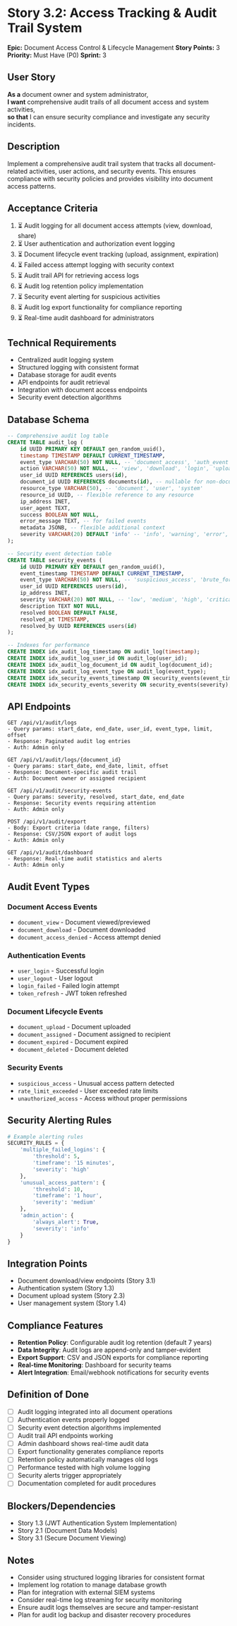 # Story 3.2: Access Tracking & Audit Trail System

**Epic:** Document Access Control & Lifecycle Management
**Story Points:** 3
**Priority:** Must Have (P0)
**Sprint:** 3

## User Story
**As a** document owner and system administrator,  
**I want** comprehensive audit trails of all document access and system activities,  
**so that** I can ensure security compliance and investigate any security incidents.

## Description
Implement a comprehensive audit trail system that tracks all document-related activities, user actions, and security events. This ensures compliance with security policies and provides visibility into document access patterns.

## Acceptance Criteria
1. ⏳ Audit logging for all document access attempts (view, download, share)
2. ⏳ User authentication and authorization event logging
3. ⏳ Document lifecycle event tracking (upload, assignment, expiration)
4. ⏳ Failed access attempt logging with security context
5. ⏳ Audit trail API for retrieving access logs
6. ⏳ Audit log retention policy implementation
7. ⏳ Security event alerting for suspicious activities
8. ⏳ Audit log export functionality for compliance reporting
9. ⏳ Real-time audit dashboard for administrators

## Technical Requirements
- Centralized audit logging system
- Structured logging with consistent format
- Database storage for audit events
- API endpoints for audit retrieval
- Integration with document access endpoints
- Security event detection algorithms

## Database Schema
```sql
-- Comprehensive audit log table
CREATE TABLE audit_log (
    id UUID PRIMARY KEY DEFAULT gen_random_uuid(),
    timestamp TIMESTAMP DEFAULT CURRENT_TIMESTAMP,
    event_type VARCHAR(50) NOT NULL, -- 'document_access', 'auth_event', 'lifecycle_event'
    action VARCHAR(50) NOT NULL, -- 'view', 'download', 'login', 'upload', etc.
    user_id UUID REFERENCES users(id),
    document_id UUID REFERENCES documents(id), -- nullable for non-document events
    resource_type VARCHAR(50), -- 'document', 'user', 'system'
    resource_id UUID, -- flexible reference to any resource
    ip_address INET,
    user_agent TEXT,
    success BOOLEAN NOT NULL,
    error_message TEXT, -- for failed events
    metadata JSONB, -- flexible additional context
    severity VARCHAR(20) DEFAULT 'info' -- 'info', 'warning', 'error', 'critical'
);

-- Security event detection table
CREATE TABLE security_events (
    id UUID PRIMARY KEY DEFAULT gen_random_uuid(),
    event_timestamp TIMESTAMP DEFAULT CURRENT_TIMESTAMP,
    event_type VARCHAR(50) NOT NULL, -- 'suspicious_access', 'brute_force', 'rate_limit'
    user_id UUID REFERENCES users(id),
    ip_address INET,
    severity VARCHAR(20) NOT NULL, -- 'low', 'medium', 'high', 'critical'
    description TEXT NOT NULL,
    resolved BOOLEAN DEFAULT FALSE,
    resolved_at TIMESTAMP,
    resolved_by UUID REFERENCES users(id)
);

-- Indexes for performance
CREATE INDEX idx_audit_log_timestamp ON audit_log(timestamp);
CREATE INDEX idx_audit_log_user_id ON audit_log(user_id);
CREATE INDEX idx_audit_log_document_id ON audit_log(document_id);
CREATE INDEX idx_audit_log_event_type ON audit_log(event_type);
CREATE INDEX idx_security_events_timestamp ON security_events(event_timestamp);
CREATE INDEX idx_security_events_severity ON security_events(severity);
```

## API Endpoints
```
GET /api/v1/audit/logs
- Query params: start_date, end_date, user_id, event_type, limit, offset
- Response: Paginated audit log entries
- Auth: Admin only

GET /api/v1/audit/logs/{document_id}
- Query params: start_date, end_date, limit, offset
- Response: Document-specific audit trail
- Auth: Document owner or assigned recipient

GET /api/v1/audit/security-events
- Query params: severity, resolved, start_date, end_date
- Response: Security events requiring attention
- Auth: Admin only

POST /api/v1/audit/export
- Body: Export criteria (date range, filters)
- Response: CSV/JSON export of audit logs
- Auth: Admin only

GET /api/v1/audit/dashboard
- Response: Real-time audit statistics and alerts
- Auth: Admin only
```

## Audit Event Types
### Document Access Events
- `document_view` - Document viewed/previewed
- `document_download` - Document downloaded
- `document_access_denied` - Access attempt denied

### Authentication Events
- `user_login` - Successful login
- `user_logout` - User logout
- `login_failed` - Failed login attempt
- `token_refresh` - JWT token refreshed

### Document Lifecycle Events
- `document_upload` - Document uploaded
- `document_assigned` - Document assigned to recipient
- `document_expired` - Document expired
- `document_deleted` - Document deleted

### Security Events
- `suspicious_access` - Unusual access pattern detected
- `rate_limit_exceeded` - User exceeded rate limits
- `unauthorized_access` - Access without proper permissions

## Security Alerting Rules
```python
# Example alerting rules
SECURITY_RULES = {
    'multiple_failed_logins': {
        'threshold': 5,
        'timeframe': '15 minutes',
        'severity': 'high'
    },
    'unusual_access_pattern': {
        'threshold': 10,
        'timeframe': '1 hour',
        'severity': 'medium'
    },
    'admin_action': {
        'always_alert': True,
        'severity': 'info'
    }
}
```

## Integration Points
- Document download/view endpoints (Story 3.1)
- Authentication system (Story 1.3)
- Document upload system (Story 2.3)
- User management system (Story 1.4)

## Compliance Features
- **Retention Policy**: Configurable audit log retention (default 7 years)
- **Data Integrity**: Audit logs are append-only and tamper-evident
- **Export Support**: CSV and JSON exports for compliance reporting
- **Real-time Monitoring**: Dashboard for security teams
- **Alert Integration**: Email/webhook notifications for security events

## Definition of Done
- [ ] Audit logging integrated into all document operations
- [ ] Authentication events properly logged
- [ ] Security event detection algorithms implemented
- [ ] Audit trail API endpoints working
- [ ] Admin dashboard shows real-time audit data
- [ ] Export functionality generates compliance reports
- [ ] Retention policy automatically manages old logs
- [ ] Performance tested with high volume logging
- [ ] Security alerts trigger appropriately
- [ ] Documentation completed for audit procedures

## Blockers/Dependencies
- Story 1.3 (JWT Authentication System Implementation)
- Story 2.1 (Document Data Models)
- Story 3.1 (Secure Document Viewing)

## Notes
- Consider using structured logging libraries for consistent format
- Implement log rotation to manage database growth
- Plan for integration with external SIEM systems
- Consider real-time log streaming for security monitoring
- Ensure audit logs themselves are secure and tamper-resistant
- Plan for audit log backup and disaster recovery procedures
